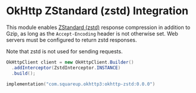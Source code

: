 OkHttp ZStandard (zstd) Integration
===================================

This module enables [ZStandard (zstd)][1] response compression in addition to Gzip, as long as
the `Accept-Encoding` header is not otherwise set. Web servers must be configured to return zstd
responses.

Note that zstd is not used for sending requests.

```java
OkHttpClient client = new OkHttpClient.Builder()
  .addInterceptor(ZstdInterceptor.INSTANCE)
  .build();
```

```kotlin
implementation("com.squareup.okhttp3:okhttp-zstd:0.0.0")
```

 [1]: https://github.com/facebook/zstd

